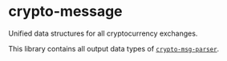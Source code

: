 # crypto-message

Unified data structures for all cryptocurrency exchanges.

This library contains all output data types of [`crypto-msg-parser`](https://crates.io/crates/crypto-msg-parser).
